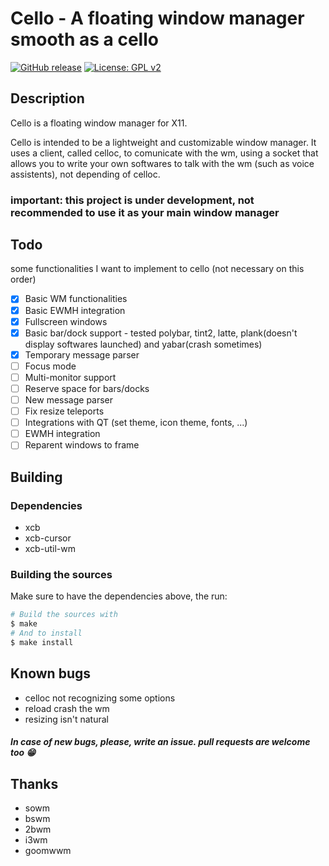 # Cello - A floating window manager smooth as a cello
[![GitHub release](https://img.shields.io/badge/release-v0.1.2-blue.svg)](https://github.com/vnteles/cellowm/releases)
[![License: GPL v2](https://img.shields.io/badge/License-GPL%20v2-blue.svg)](https://www.gnu.org/licenses/old-licenses/gpl-2.0.en.html)

## Description
Cello is a floating window manager for X11.

Cello is intended to be a lightweight and customizable window manager. It uses a client, called celloc, to comunicate with the wm, using a socket that allows you to write your own softwares to talk with the wm (such as voice assistents), not depending of celloc.

### important: this project is under development, not recommended to use it as your main window manager

## Todo
some functionalities I want to implement to cello (not necessary on this order)
- [x] Basic WM functionalities
- [x] Basic EWMH integration
- [x] Fullscreen windows
- [x] Basic bar/dock support - tested polybar, tint2, latte, plank(doesn't display softwares launched) and yabar(crash sometimes)
- [x] Temporary message parser
- [ ] Focus mode
- [ ] Multi-monitor support
- [ ] Reserve space for bars/docks
- [ ] New message parser
- [ ] Fix resize teleports
- [ ] Integrations with QT (set theme, icon theme, fonts, ...)
- [ ] EWMH integration
- [ ] Reparent windows to frame

## Building
### Dependencies
+ xcb
+ xcb-cursor
+ xcb-util-wm

### Building the sources
Make sure to have the dependencies above, the run:
``` sh
# Build the sources with
$ make
# And to install
$ make install
```

## Known bugs
- celloc not recognizing some options
- reload crash the wm
- resizing isn't natural
##### In case of new bugs, please, write an issue. pull requests are welcome too 😁

## Thanks
- sowm
- bswm
- 2bwm
- i3wm
- goomwwm
